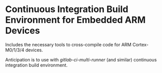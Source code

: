 # Continuous Integration Build Environment for Embedded ARM Devices

Includes the necessary tools to cross-compile code for ARM Cortex-M0/1/3/4 devices.

Anticipation is to use with *gitlab-ci-multi-runner* (and similar) continuous integration build environment.

